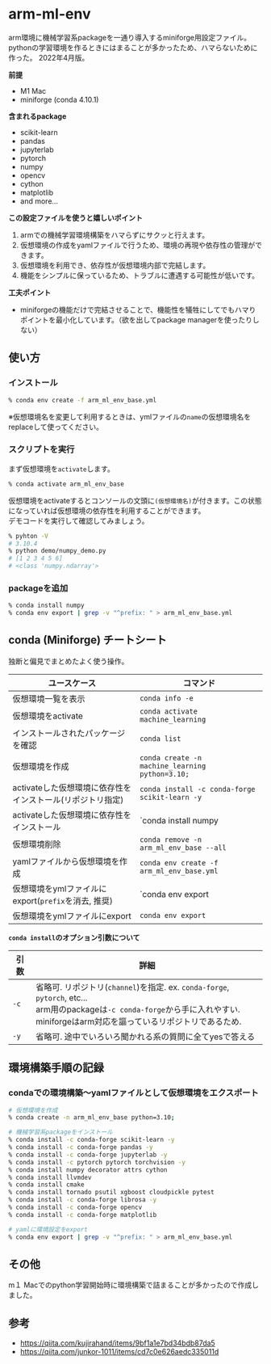 # arm-ml-env
arm環境に機械学習系packageを一通り導入するminiforge用設定ファイル。  
pythonの学習環境を作るときにはまることが多かったため、ハマらないために作った。
2022年4月版。  

**前提**
- M1 Mac
- miniforge (conda 4.10.1)

**含まれるpackage**
- scikit-learn
- pandas
- jupyterlab
- pytorch
- numpy
- opencv
- cython
- matplotlib
- and more...

**この設定ファイルを使うと嬉しいポイント**

1. armでの機械学習環境構築をハマらずにサクッと行えます。
2. 仮想環境の作成をyamlファイルで行うため、環境の再現や依存性の管理ができます。
3. 仮想環境を利用でき、依存性が仮想環境内部で完結します。
4. 機能をシンプルに保っているため、トラブルに遭遇する可能性が低いです。

**工夫ポイント**
- miniforgeの機能だけで完結させることで、機能性を犠牲にしてでもハマりポイントを最小化しています。（欲を出してpackage managerを使ったりしない）

## 使い方

### インストール

```zsh
% conda env create -f arm_ml_env_base.yml
```

※仮想環境名を変更して利用するときは、ymlファイルの`name`の仮想環境名をreplaceして使ってください。


### スクリプトを実行
まず仮想環境を`activate`します。

```zsh
% conda activate arm_ml_env_base
```

仮想環境をactivateするとコンソールの文頭に`(仮想環境名)`が付きます。この状態になっていれば仮想環境の依存性を利用することができます。  
デモコードを実行して確認してみましょう。

```zsh
% pyhton -V
# 3.10.4
% python demo/numpy_demo.py
# [1 2 3 4 5 6]
# <class 'numpy.ndarray'>
```

### packageを追加

```zsh
% conda install numpy
% conda env export | grep -v "^prefix: " > arm_ml_env_base.yml
```

## conda (Miniforge) チートシート

独断と偏見でまとめたよく使う操作。

| ユースケース | コマンド |
| --- | --- |
| 仮想環境一覧を表示 | `conda info -e` |
| 仮想環境をactivate | `conda activate machine_learning` |
| インストールされたパッケージを確認 | `conda list` |
| 仮想環境を作成 | `conda create -n machine_learning python=3.10;` |
| activateした仮想環境に依存性をインストール(リポジトリ指定) | `conda install -c conda-forge scikit-learn -y` |
| activateした仮想環境に依存性をインストール | `conda install numpy |
| 仮想環境削除 | `conda remove -n arm_ml_env_base --all` |
| yamlファイルから仮想環境を作成 | `conda env create -f arm_ml_env_base.yml` |
| 仮想環境をymlファイルにexport(`prefix`を消去, 推奨) | `conda env export | grep -v "^prefix: " > arm_ml_env_base.yml` |
| 仮想環境をymlファイルにexport | `conda env export` |

**`conda install`のオプション引数について**

| 引数 | 詳細 |
| --- | --- |
| `-c` | 省略可. リポジトリ(`channel`)を指定. ex. `conda-forge`, `pytorch`, etc... <br>arm用のpackageは`-c conda-forge`から手に入れやすい.<br>miniforgeはarm対応を謳っているリポジトリであるため. |
| `-y` | 省略可. 途中でいろいろ聞かれる系の質問に全てyesで答える |

## 環境構築手順の記録

### condaでの環境構築〜yamlファイルとして仮想環境をエクスポート

```zsh
# 仮想環境を作成
% conda create -n arm_ml_env_base python=3.10;

# 機械学習系packageをインストール
% conda install -c conda-forge scikit-learn -y
% conda install -c conda-forge pandas -y
% conda install -c conda-forge jupyterlab -y
% conda install -c pytorch pytorch torchvision -y
% conda install numpy decorator attrs cython
% conda install llvmdev
% conda install cmake
% conda install tornado psutil xgboost cloudpickle pytest
% conda install -c conda-forge librosa -y
% conda install -c conda-forge opencv
% conda install -c conda-forge matplotlib 

# yamlに環境設定をexport
% conda env export | grep -v "^prefix: " > arm_ml_env_base.yml
```

## その他
m１ Macでのpython学習開始時に環境構築で詰まることが多かったので作成しました。

## 参考
- https://qiita.com/kujirahand/items/9bf1a1e7bd34bdb87da5
- https://qiita.com/junkor-1011/items/cd7c0e626aedc335011d
